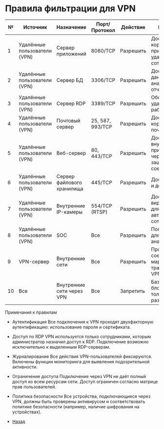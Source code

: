 #   Правила фильтрации для VPN
|№|	Источник|	Назначение	|Порт/Протокол|	Действие|	Примечание
|-|-|-|-|-|-|
1|	Удалённые пользователи (VPN)	|Сервер приложений|	8080/TCP	|Разрешить|	Доступ к корпоративным приложениям для удалённых сотрудников|
2|	Удалённые пользователи (VPN)|	Сервер БД|	3306/TCP|	Разрешить|	Доступ к базе данных для аналитики и отчётности
3|	Удалённые пользователи (VPN)|	Сервер RDP|	3389/TCP|	Разрешить	|Обеспечение удалённого рабочего стола|
4|	Удалённые пользователи (VPN)|	Почтовый сервер	|25, 587, 993/TCP|	Разрешить|	Доступ к корпоративной почте через VPN
5|	Удалённые пользователи (VPN)	|Веб-сервер|	80, 443/TCP|	Разрешить	|Доступ к внутренним веб-приложениям через защищённое соединение
6|	Удалённые пользователи (VPN)	|Сервер файлового хранилища	|445/TCP|	Разрешить	|Доступ к файлам и документам
7|	Удалённые пользователи (VPN)|	Внутренние IP-камеры|	554/TCP (RTSP)|	Разрешить|	Доступ к видеонаблюдению для авторизованных сотрудников
8|	Удалённые пользователи (VPN)|	SOC	|Все|	Разрешить	|Полный доступ для мониторинга и анализа
9|	VPN-сервер|	Внутренние сети|	Все|	Разрешить	|Прокси-соединение для маршрутизации трафика через VPN
10|	Все	|Внутренние сети через VPN|	Все|	Запретить|	Базовое правило блокировки: только явные разрешения


Примечания к правилам

*   Аутентификация
Все подключения к VPN проходят двухфакторную аутентификацию: использование пароля и сертификата.

*   Доступ по RDP
VPN используется только сотрудниками, которым администратор назначил доступ к RDP. Подключение возможно исключительно к выделенным RDP-серверам.

*   Журналирование
Все действия VPN-пользователей фиксируются. Включены функции мониторинга для выявления подозрительной активности.

*   Ограничение доступа
Подключение через VPN не даёт полный доступ ко всем ресурсам сети. Доступ ограничен согласно матрице прав пользователей.

*   Политика безопасности
Все устройства, подключающиеся через VPN, должны быть проверены антивирусом и соответствовать политике безопасности (например, наличие шифрования на устройствах).

- [Назад](../Main.md)
